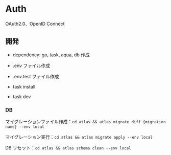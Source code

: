 # Auth

OAuth2.0、OpenID Connect

## 開発

- dependency: go, task, aqua, db 作成
- .env ファイル作成
- .env.test ファイル作成

- task install
- task dev

### DB

マイグレーションファイル作成：`cd atlas && atlas migrate diff {migration name} --env local`

マイグレーション実行：`cd atlas && atlas migrate apply --env local`

DB リセット：`cd atlas && atlas schema clean --env local`
